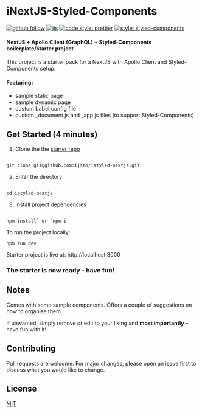 # iNextJS-Styled-Components

[![github follow](https://img.shields.io/github/followers/ijsto?color=%23ff665a&label=Follow%20iJS.to&logo=github&style=for-the-badge)](https://github.com/ijsto)
[![ijs](https://img.shields.io/badge/learn%20code-black?&message=Courses&style=for-the-badge&label=ijs.to&colorA=FF6666&colorB=776677)](https://ijs.to)
[![code style: prettier](https://img.shields.io/badge/code_style-prettier-ff69b4.svg?style=for-the-badge)](https://github.com/prettier/prettier)
[![style: styled-components](https://img.shields.io/badge/style-%F0%9F%92%85%20styled--components-orange.svg?colorB=daa357&colorA=db748e&style=for-the-badge)](https://github.com/styled-components/styled-components)

#### NextJS + Apollo Client (GraphQL) + Styled-Components boilerplate/starter project

This project is a starter pack for a NextJS with Apollo Client and Styled-Components setup.

#### Featuring:

- sample static page
- sample dynamic page
- custom babel config file
- custom \_document.js and \_app.js files (to support Styled-Components)

## Get Started (4 minutes)

1. Clone the the [starter repo](https://github.com/ijsto/istyled-nextjs)

```

git clone git@github.com:ijsto/istyled-nextjs.git

```

2. Enter the directory

```

cd istyled-nextjs

```

3. Install project dependencies

```

npm install` or `npm i

```

To run the project locally:

`npm run dev`

Starter project is live at: http://localhost:3000

### The starter is now ready - have fun!

## Notes

Comes with some sample components.
Offers a couple of suggestions on how to organise them.

If unwanted, simply remove or edit to your liking and **most importantly** – have fun with it!

## Contributing

Pull requests are welcome. For major changes, please open an issue first to discuss what you would like to change.

## License

[MIT](https://choosealicense.com/licenses/mit/)
